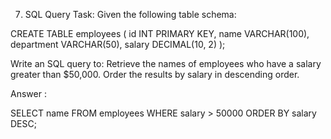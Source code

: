 
7. SQL Query
Task: Given the following table schema:

CREATE TABLE employees (
    id INT PRIMARY KEY,
    name VARCHAR(100),
    department VARCHAR(50),
    salary DECIMAL(10, 2)
);

Write an SQL query to:
Retrieve the names of employees who have a salary greater than $50,000.
Order the results by salary in descending order.

Answer : 

SELECT name
FROM employees
WHERE salary > 50000
ORDER BY salary DESC;
